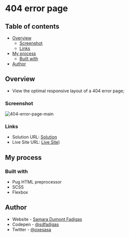 # 404 error page

## Table of contents

- [Overview](#overview)
  - [Screenshot](#screenshot)
  - [Links](#links)
- [My process](#my-process)
  - [Built with](#built-with)
- [Author](#author)


## Overview

- View the optimal responsive layout of a 404 error page;

### Screenshot

![404-error-page-main](https://user-images.githubusercontent.com/99447521/200627943-ea735638-ff61-4094-97c5-dbbda607b111.png)


### Links

- Solution URL: [Solution](https://github.com/sdfadigas/sdfadigas.github.io/tree/main/404-error-page-main)
- Live Site URL: [Live Site](https://sdfadigas.github.io/404-error-page-main/))

## My process

### Built with

- Pug HTML preprocessor
- SCSS
- Flexbox

## Author

- Website - [Samara Dumont Fadigas](https://samara.dev.br)
- Codepen - [@sdfadigas](https://www.codepen.io/sdfadigas)
- Twitter - [@oxesasa](https://www.twitter.com/oxesasa)

